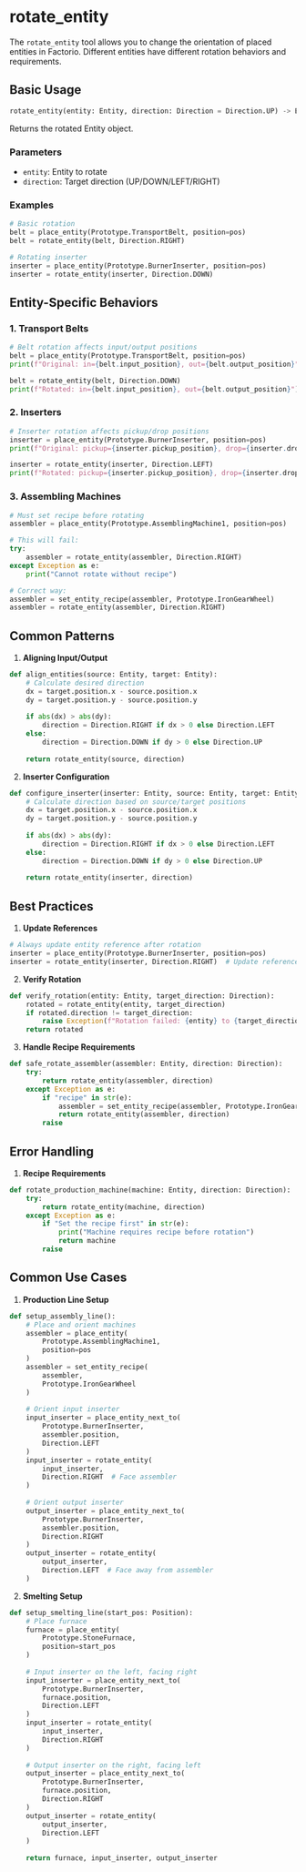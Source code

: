 # rotate_entity

The `rotate_entity` tool allows you to change the orientation of placed entities in Factorio. Different entities have different rotation behaviors and requirements.

## Basic Usage

```python
rotate_entity(entity: Entity, direction: Direction = Direction.UP) -> Entity
```

Returns the rotated Entity object.

### Parameters
- `entity`: Entity to rotate
- `direction`: Target direction (UP/DOWN/LEFT/RIGHT)

### Examples
```python
# Basic rotation
belt = place_entity(Prototype.TransportBelt, position=pos)
belt = rotate_entity(belt, Direction.RIGHT)

# Rotating inserter
inserter = place_entity(Prototype.BurnerInserter, position=pos)
inserter = rotate_entity(inserter, Direction.DOWN)
```

## Entity-Specific Behaviors

### 1. Transport Belts
```python
# Belt rotation affects input/output positions
belt = place_entity(Prototype.TransportBelt, position=pos)
print(f"Original: in={belt.input_position}, out={belt.output_position}")

belt = rotate_entity(belt, Direction.DOWN)
print(f"Rotated: in={belt.input_position}, out={belt.output_position}")
```

### 2. Inserters
```python
# Inserter rotation affects pickup/drop positions
inserter = place_entity(Prototype.BurnerInserter, position=pos)
print(f"Original: pickup={inserter.pickup_position}, drop={inserter.drop_position}")

inserter = rotate_entity(inserter, Direction.LEFT)
print(f"Rotated: pickup={inserter.pickup_position}, drop={inserter.drop_position}")
```

### 3. Assembling Machines
```python
# Must set recipe before rotating
assembler = place_entity(Prototype.AssemblingMachine1, position=pos)

# This will fail:
try:
    assembler = rotate_entity(assembler, Direction.RIGHT)
except Exception as e:
    print("Cannot rotate without recipe")

# Correct way:
assembler = set_entity_recipe(assembler, Prototype.IronGearWheel)
assembler = rotate_entity(assembler, Direction.RIGHT)
```

## Common Patterns

1. **Aligning Input/Output**
```python
def align_entities(source: Entity, target: Entity):
    # Calculate desired direction
    dx = target.position.x - source.position.x
    dy = target.position.y - source.position.y
    
    if abs(dx) > abs(dy):
        direction = Direction.RIGHT if dx > 0 else Direction.LEFT
    else:
        direction = Direction.DOWN if dy > 0 else Direction.UP
        
    return rotate_entity(source, direction)
```


2. **Inserter Configuration**
```python
def configure_inserter(inserter: Entity, source: Entity, target: Entity):
    # Calculate direction based on source/target positions
    dx = target.position.x - source.position.x
    dy = target.position.y - source.position.y
    
    if abs(dx) > abs(dy):
        direction = Direction.RIGHT if dx > 0 else Direction.LEFT
    else:
        direction = Direction.DOWN if dy > 0 else Direction.UP
        
    return rotate_entity(inserter, direction)
```

## Best Practices

1. **Update References**
```python
# Always update entity reference after rotation
inserter = place_entity(Prototype.BurnerInserter, position=pos)
inserter = rotate_entity(inserter, Direction.RIGHT)  # Update reference
```

2. **Verify Rotation**
```python
def verify_rotation(entity: Entity, target_direction: Direction):
    rotated = rotate_entity(entity, target_direction)
    if rotated.direction != target_direction:
        raise Exception(f"Rotation failed: {entity} to {target_direction}")
    return rotated
```

3. **Handle Recipe Requirements**
```python
def safe_rotate_assembler(assembler: Entity, direction: Direction):
    try:
        return rotate_entity(assembler, direction)
    except Exception as e:
        if "recipe" in str(e):
            assembler = set_entity_recipe(assembler, Prototype.IronGearWheel)
            return rotate_entity(assembler, direction)
        raise
```

## Error Handling

1. **Recipe Requirements**
```python
def rotate_production_machine(machine: Entity, direction: Direction):
    try:
        return rotate_entity(machine, direction)
    except Exception as e:
        if "Set the recipe first" in str(e):
            print("Machine requires recipe before rotation")
            return machine
        raise
```


## Common Use Cases

1. **Production Line Setup**
```python
def setup_assembly_line():
    # Place and orient machines
    assembler = place_entity(
        Prototype.AssemblingMachine1,
        position=pos
    )
    assembler = set_entity_recipe(
        assembler,
        Prototype.IronGearWheel
    )
    
    # Orient input inserter
    input_inserter = place_entity_next_to(
        Prototype.BurnerInserter,
        assembler.position,
        Direction.LEFT
    )
    input_inserter = rotate_entity(
        input_inserter,
        Direction.RIGHT  # Face assembler
    )
    
    # Orient output inserter
    output_inserter = place_entity_next_to(
        Prototype.BurnerInserter,
        assembler.position,
        Direction.RIGHT
    )
    output_inserter = rotate_entity(
        output_inserter,
        Direction.LEFT  # Face away from assembler
    )
```

2. **Smelting Setup**
```python
def setup_smelting_line(start_pos: Position):
    # Place furnace
    furnace = place_entity(
        Prototype.StoneFurnace,
        position=start_pos
    )
    
    # Input inserter on the left, facing right
    input_inserter = place_entity_next_to(
        Prototype.BurnerInserter,
        furnace.position,
        Direction.LEFT
    )
    input_inserter = rotate_entity(
        input_inserter,
        Direction.RIGHT
    )
    
    # Output inserter on the right, facing left
    output_inserter = place_entity_next_to(
        Prototype.BurnerInserter,
        furnace.position,
        Direction.RIGHT
    )
    output_inserter = rotate_entity(
        output_inserter,
        Direction.LEFT
    )
    
    return furnace, input_inserter, output_inserter
```
